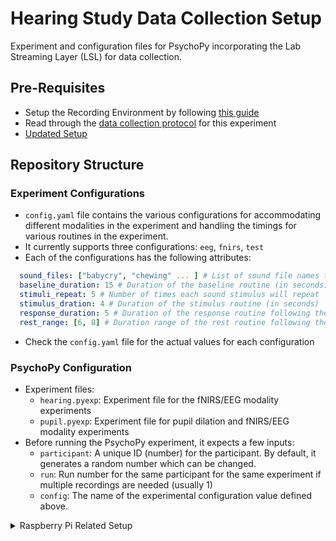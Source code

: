 # Hearing Study Data Collection Setup

Experiment and configuration files for PsychoPy incorporating the Lab Streaming Layer (LSL) for data collection.

## Pre-Requisites 
- Setup the Recording Environment by following [this guide](https://docs.google.com/document/d/1NA2v7Z6gLFAqDksrsyBf3V2RNZ6RxAdAVVEvcNDk-yA/edit?usp=sharing)
- Read through the [data collection protocol](https://docs.google.com/document/d/1ouoUjMdvXaoEwp-7u0hbgPy1gG8JQRklimvL0BNJeHc/edit?usp=sharing) for this experiment
- [Updated Setup](https://docs.google.com/document/d/1rhVqhTrDCe6JzxTdRydFx3ycqmDQtdOv-aFe-VhdEWo/edit?usp=sharing)

## Repository Structure

### Experiment Configurations
- `config.yaml` file contains the various configurations for accommodating different modalities in the experiment and handling the timings for various routines in the experiment.
- It currently supports three configurations: `eeg`, `fnirs`, `test`
- Each of the configurations has the following attributes:

```yaml
  sound_files: ["babycry", "chewing" ... ] # List of sound file names to include from the sounds folder
  baseline_duration: 15 # Duration of the baseline routine (in seconds)
  stimuli_repeat: 5 # Number of times each sound stimulus will repeat
  stimulus_dration: 4 # Duration of the stimulus routine (in seconds)
  response_duration: 5 # Duration of the response routine following the stimulus (in seconds)
  rest_range: [6, 8] # Duration range of the rest routine following the response (in seconds)
```
- Check the `config.yaml` file for the actual values for each configuration
  
### PsychoPy Configuration
- Experiment files:
  - `hearing.pyexp`: Experiment file for the fNIRS/EEG modality experiments
  - `pupil.pyexp`: Experiment file for pupil dilation and fNIRS/EEG modality experiments
- Before running the PsychoPy experiment, it expects a few inputs:
  - `participant`: A unique ID (number) for the participant. By default, it generates a random number which can be changed.
  - `run`: Run number for the same participant for the same experiment if multiple recordings are needed (usually 1)
  - `config`: The name of the experimental configuration value defined above.


<details>
  <summary>Raspberry Pi Related Setup</summary>

### FFMPEG 

- Make sure [FFMPEG](https://ffmpeg.org/) is installed on both Raspberry Pi and the recording computer

### GStreamer

- Install [GStreamer](https://gstreamer.freedesktop.org/download/) to stream video from Raspberry Pi to the recording computer
- For Windows, make sure to select complete installation (not typical) when installing
  
> Useful Commands
> - Streaming from Pi (update with hostname or ip-address of the computer): 
> ``` python stream.py ```
> - Capturing from the computer (Replace <port_num> with actual port number): 
> ``` gst-launch-1.0 -v udpsrc port=<port_num> caps="application/x-rtp, media=(string)video, clock-rate=(int)90000, encoding-name=(string)H264" ! rtpjitterbuffer ! rtph264depay ! avdec_h264 ! videoconvert ! fpsdisplaysink video-sink=autovideosink ```
> - Converting .h264 to .mp4:
> ``` ffmpeg -i <input_file>.h264 -c copy <output_file>.mp4 ```
> - Converting .mjpeg to .mp4:
> ``` ffmpeg -i <input_file>.mjpeg -pix_fmt yuv420p -c:v libx264 -crf 20 -an <output_file>.mp4 ```
> - Splitting a video file by times:
> ``` ffmpeg -i <input_file>.h264 -ss <start_time> -to <end_time> -c:v libx264 -preset fast -crf 18 ```
>> - `-crf` flag ensures the quality (0-51, 0 - lossless, 23 - default, 51 - worst) 


### Raspberry Pi 

- Create a virtual environment with `--system-site-packages` flag
- Activate the virtual environment
- Install [pylsl](https://github.com/chkothe/pylsl/tree/master)
  - [Examples](https://github.com/chkothe/pylsl/tree/master/examples)
- Install [picamera2](https://github.com/raspberrypi/picamera2)
  - Follow the installation instructions under the `Installation using pip` section
- Copy and run the `server-camera.py` script on the Raspberry Pi 
- After the experiment, the video will be saved to the `recordings` folder with the current date and time. Access this folder using a file manager and move the file to the `input` folder for further analysis.

## Steps

- Run the `pi-recorder.py` script on the raspberry pi

## Data Processing 

- Move the raw video (.mp4) from Raspberry Pi to the `input` folder
- Move the experiment data file (ends with `.xdf`) to the `exp_data` folder
- The processing script will load and segment the data based on the markers. It will then save the segmented video files and create an output folder

</details>

